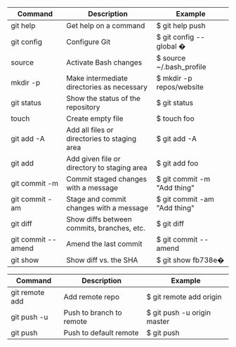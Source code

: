 | Command							     | Description																	   | Example                      |
|--------------------------|-------------------------------------------------|------------------------------|  
| git help								 | Get help on a command												   | $ git help push              |
| git config							 | Configure Git																	 | $ git config --global �     |
| source <file>						 | Activate Bash changes													 | $ source ~/.bash_profile     |
| mkdir -p								 | Make intermediate directories as necessary      | $ mkdir -p repos/website     |
| git status							 | Show the status of the repository               | $ git status                 |
| touch <name>						 | Create empty file                               | $ touch foo                  |
| git add -A							 | Add all files or directories to staging area    | $ git add -A                 |
| git add <name>					 | Add given file or directory to staging area     | $ git add foo                |
| git commit -m						 | Commit staged changes with a message            | $ git commit -m "Add thing"  |
| git commit -am					 | Stage and commit changes with a message         | $ git commit -am "Add thing" |
| git diff								 | Show diffs between commits, branches, etc.			 | $ git diff                   |
| git commit --amend			 | Amend the last commit													 | $ git commit --amend         |
| git show <SHA>					 | Show diff vs. the SHA                           | $ git show fb738e�          |

| Command							     | Description																	   | Example                      |
|--------------------------|-------------------------------------------------|------------------------------|
| git remote add	         | Add remote repo                                 | $ git remote add origin      |
| git push -u <loc> <br>	 | Push to branch to remote                        | $ git push -u origin master  |
| git push	               | Push to default remote	                         | $ git push                   |
